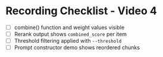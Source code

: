 # Recording Checklist - Video 4

- [ ] combine() function and weight values visible
- [ ] Rerank output shows `combined_score` per item
- [ ] Threshold filtering applied with `--threshold`
- [ ] Prompt constructor demo shows reordered chunks
